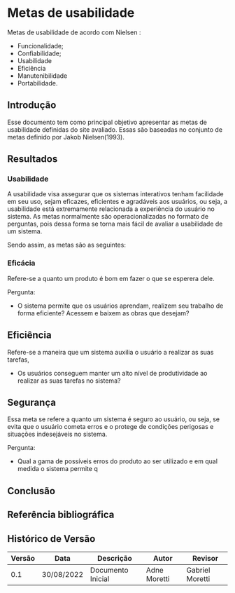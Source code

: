 # Metas de usabilidade

Metas de usabilidade de acordo com Nielsen :

 -  Funcionalidade;
 -  Confiabilidade;
 -  Usabilidade
 -  Eficiência
 -  Manutenibilidade
 -  Portabilidade.


## Introdução

Esse documento tem como principal objetivo apresentar as metas de usabilidade definidas do site avaliado. Essas são baseadas no conjunto de metas definido por Jakob Nielsen(1993).

## Resultados
### Usabilidade

A usabilidade visa assegurar que os sistemas interativos tenham facilidade em seu uso, sejam eficazes, eficientes e agradáveis aos usuários, ou seja, a usabilidade está extremamente relacionada a experiência do usuário no sistema. As metas normalmente são operacionalizadas no formato de perguntas, pois dessa forma se torna mais fácil de avaliar a usabilidade de um sistema.

Sendo assim, as metas são as seguintes:

### Eficácia

Refere-se a quanto um produto é  bom em fazer o que se esperera dele.

Pergunta: 

- O sistema permite que os usuários aprendam, realizem seu trabalho de forma eficiente? Acessem e baixem as obras que desejam?
    
    

## Eficiência

Refere-se a maneira que um sistema auxilia o usuário a realizar as suas tarefas, 

- Os usuários conseguem manter um alto nível de produtividade ao realizar as suas tarefas no sistema?

## Segurança

Essa meta se refere a quanto um sistema é seguro ao usuário, ou seja, se evita que o usuário cometa erros e o protege de condições perigosas e situações indesejáveis no sistema. 

Pergunta:

- Qual a gama de possíveis erros do produto ao ser utilizado e em qual medida o sistema permite q
## Conclusão

## Referência bibliográfica


## Histórico de Versão

| Versão | Data | Descrição | Autor | Revisor |
|--------|------|-----------|-------|---------|
| 0.1 | 30/08/2022 | Documento Inicial | Adne Moretti | Gabriel Moretti |


